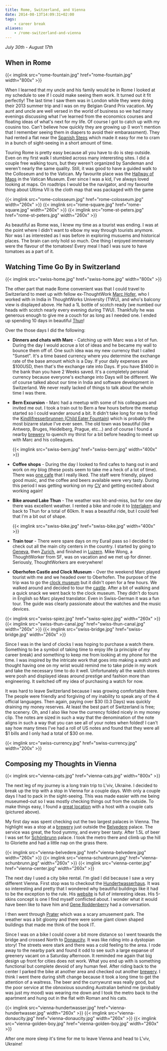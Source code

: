 ```yaml
---
title: Rome, Switzerland, and Vienna
date: 2014-08-13T14:09:31+02:00
tags:
    - career break
aliases:
    - /rome-switzerland-and-vienna
---
```

*July 30th - August 17th*

## When in Rome

{{< imglink src="rome-fountain.jpg" href="rome-fountain.jpg" width="800x" >}}

When I learned that my uncle and his family would be in Rome I looked at my schedule to see if I could make seeing them
work. It turned out it fit perfectly! The last time I saw them was in London while they were doing their 2013 summer
trip and I was on my Belgian Grand Prix vacation. My aunt and uncle are well versed in the world of business so we had
many evenings discussing what I've learned from the economics courses and floating ideas of what's next for my life. Of
course I got to catch up with my cousins too. Can't believe how quickly they are growing up (I won't mention that I
remember seeing them in diapers to avoid their embarassment).  They had rented a flat near the [Spanish Steps][spanish-steps]
which made it easy for me to cram in a bunch of sight-seeing in a short amount of time.

[spanish-steps]: https://en.wikipedia.org/wiki/Spanish_Steps

Touring Rome is pretty easy because all you have to do is step outside. Even on my first walk I stumbled across many
interersting sites. I did a couple free walking tours, but they weren't organized by Sandeman and weren't nearly the
same quality. Still, it was good to have a guided walk to the Colloseum and to the Vatican. My favourite place was the
[Hallway of Maps][hallway-of-maps] in the Vatican Museum. Ever since I was a kid, I've always loved looking at maps. On
roadtrips I would be the navigator, and my favourite thing about Ultima VII is the cloth map that was packaged with the
game

[hallway-of-maps]: https://en.wikipedia.org/wiki/The_Gallery_of_Maps

{{< imglink src="rome-colosseum.jpg" href="rome-colosseum.jpg" width="260x" >}}
{{< imglink src="rome-square.jpg" href="rome-square.jpg" width="260x" >}}
{{< imglink src="rome-st-peters.jpg" href="rome-st-peters.jpg" width="260x" >}}

As beautiful as Rome was, I knew my time as a tourist was ending. I was at the point where I didn't want to elbow my
way through tourists anymore. Nor was I as interested as I was before in exploring musuems and historical places. The
brain can only hold so much. One thing I enjoyed immensely were the flavour of the tomatoes! Every meal I had I was sure
to have tomatoes as a part of it.

## Watching Time Go By in Switzerland

{{< imglink src="swiss-home.jpg" href="swiss-home.jpg" width="800x" >}}

The other part that made Rome convenient was that I could travel to Switzerland to meet up with fellow ex-ThoughtWork
[Marc Hofer][marc], who I worked with in India in ThoughtWorks University (TWU), and who's balcony view is displayed above.
He had a 1L bottle of scotch ready (we numbed our heads with scotch nearly every evening during TWU). Thankfully he was
generous enough to give me a couch for as long as I needed one. I ended up spending 10 days in beautiful [Thun][thun]!

[marc]: https://twitter.com/mhoefi
[thun]: http://www.myswitzerland.com/en/thun.html

Over the those days I did the following:

* **Dinners and chats with Marc** - Catching up with Marc was a lot of fun. During the day I would accrue a lot of ideas and
  he became my wall to bounce them off of. One such idea was my new currency that I called "Sunset". It's a time based
  currency where you determine the exchange rate of the base amount which is a Day. If your daily expenses are $100USD,
  then that's the exchange rate into Days. If you have $1400 in the bank than you have 2 Weeks saved. It's a completely
  personal currency because everyone's exchange into Days will be different. We of course
  talked about our time in India and software development in Switzerland. We never really lacked of things to talk about
  the whole time I was there.
* **Bern Excursion** - Marc had a meetup with some of his colleagues and invited me out. I took a train out to Bern a few
  hours before the meetup started so I could wander around a bit. It didn't take long for me to find the
  [Kindlifresserbrunnen (Child Eater Fountain)][ogre] which is probably the most bizarre statue I've ever seen. The old
  town was beautiful (like Antwerp, Bruges, Heidelberg, Prague, etc...) and of course I found a nearby
  [brewery][bern-brewery] to quench my thirst for a bit before heading to meet up with Marc and his colleagues.

  {{< imglink src="swiss-bern.jpg" href="swiss-bern.jpg" width="400x" >}}
* **Coffee shops** - During the day I looked to find cafes to hang out in and work on my blog (these posts seem to take me a
  heck of a lot of time). There was [one cafe][cafe] that I really liked. The staff were friendly, played good music, and the
  coffee and beers available were very tasty. During this period I was getting working on my [CV][cv] and getting
  excited about working again!
* **Bike around Lake Thun** - The weather was hit-and-miss, but for one day there was excellent weather. I rented a bike and
  rode it to [Interlaken][interlaken] and back to Thun for a total of 60km. It was a beautiful ride, but I could feel that I'm a bit
  out of shape.

	{{< imglink src="swiss-bike.jpg" href="swiss-bike.jpg" width="400x" >}} 
* **Train tour** - There were spare days on my Eurail pass so I decided to check out all the main city centers in the
  country. I started by going to [Geneva][geneva], then [Zurich][zurich], and finished in [Luzern][luzern].
  Mike Wong, a ThoughtWorker from SF, was on vacation and we met up for dinner. Seriously, ThoughtWorkers are everywhere!
* **Oberhofen Castle and Clock Museum** - Over the weekend Marc played tourist with me and we headed over to Oberhofen. The
  purpose of the trip was to go the [clock museum][watch-museum] but it didn't open for a few hours. We walked around and decided to
  tour the [castle][oberhofen-castle]. After a bit of walking and a quick snack we went back to the clock museum. They
  didn't do tours in English so Marc played translator. Even in Swiss-German it was a fun tour. The guide was clearly
  passionate about the watches and the music devices.

[ogre]: https://en.wikipedia.org/wiki/Kindlifresserbrunnen
[bern-brewery]: http://www.altestramdepot.ch/htm/home.htm
[cv]: http://careers.stackoverflow.com/scottmuc
[cafe]: https://plus.google.com/106555922181396502598/about?hl=en
[interlaken]: https://en.wikipedia.org/wiki/Interlaken
[geneva]: https://en.wikipedia.org/wiki/Geneva
[zurich]: https://en.wikipedia.org/wiki/Zurich
[luzern]: https://en.wikipedia.org/wiki/Lucerne
[oberhofen-castle]: http://www.schlossoberhofen.ch/en/home
[watch-museum]: http://www.myswitzerland.com/en/museum-of-clocks-and-mechanical-musical-instruments.html

{{< imglink src="swiss-spiez.jpg" href="swiss-spiez.jpg" width="260x" >}}
{{< imglink src="swiss-thun-canal.jpg" href="swiss-thun-canal.jpg" width="260x" >}}
{{< imglink src="swiss-bridge.jpg" href="swiss-bridge.jpg" width="260x" >}}

Since I was in the land of clocks I was hoping to purchase a watch there. Something to be a symbol of taking time to
enjoy life (a principle of my career break) and something to keep me from looking at my phone for the time. I was
inspired by the intricate work that goes into making a watch and thought having one on my wrist would remind me to take
pride in my work and take the necessary time to do it well. Unfortunately all the watch stores were posh and displayed
ideas around prestige and fashion more than engineering. It switched off my idea of purchasing a watch for now.


It was hard to leave Switzerland because I was growing comfortable there. The people were friendly and forgiving of my
inability to speak any of the 4 official languages. Then again, paying over $30 (0.3 Days) was quickly draining my money
reserves. At least the best part of Switzerland is free; the scenery. Oh, and I also like how the currency folded nicely
in my money clip. The notes are sized in such a way that the denomination of the note aligns in such a way that you can
see all of your notes when folded! I can't say how many times I've had a roll of US notes and found that they were all
$1 bills and I only had a total of $30 on me.

{{< imglink src="swiss-currency.jpg" href="swiss-currency.jpg" width="200x" >}}

## Composing my Thoughts in Vienna

{{< imglink src="vienna-cats.jpg" href="vienna-cats.jpg" width="800x" >}}

The next leg of my journey is a long train trip to L'viv, Ukraine. I decided to break up the trip with a stop in Vienna
for a couple days. With only a couple days I had to pack in the sight-seeing. This was made easier with me being
museumed-out so I was mostly checking things out from the outside. To make things easy, I found a
[great location][vienna-airbnb] with a host with a couple cats (pictured above).

[vienna-airbnb]: https://www.airbnb.com/rooms/1531563

My first day was spent checking out the two largest palaces in Vienna. The highlight was a stop at a [brewery][salm-brau] just
outside the [Belvedere][belvedere] palace. The service was great, the food yummy, and every beer tasty. After 1.5L of beer I was set
for [Schönbrunn][schonbrunn] palace. I took the metro there and climb up the hill to Gloriette and had a little nap on the grass there.

[belvedere]: https://en.wikipedia.org/wiki/Belvedere_(palace)
[salm-brau]: http://www.salmbraeu.com/index.php?id=2&L=1
[schonbrunn]: https://en.wikipedia.org/wiki/Sch%C3%B6nbrunn_Palace

{{< imglink src="vienna-belvedere.jpg" href="vienna-belvedere.jpg" width="260x" >}}
{{< imglink src="vienna-schunbrunn.jpg" href="vienna-schunbrunn.jpg" width="260x" >}}
{{< imglink src="vienna-center.jpg" href="vienna-center.jpg" width="260x" >}}

The next day I used a city bike rental. I'm glad I did because I saw a very different Vienna. First stop was to checkout
the [Hundertwasserhaus][hundertwasserhaus]. It was so interesting and pretty that I wondered why beautiful buildings
like it had to be the exception to the rule. His [website][hundertwasser] is full of interesting ideas. His 5-skins
concept is one I find myself conflicted about. I wonder what it would have been like to have him and
[Gene Roddenberry][gene-roddenberry] had a conversation.

I then went through [Prater][prater] which was a scary amusement park. The weather was a bit gloomy and there were some
giant clown shaped buildings that made me think of the book IT.

Since I was on a bike I could cover
a bit more distance so I went towards the bridge and crossed North to [Donaucity][donaucity]. It was like riding into a dystopian
story! The streets were stark and there was a cold feeling to the area. I rode away to the nearby park and found it odd
to see such a large expanse of greenery vacant on a Saturday afternoon. It reminded me again that big design up front
for cities does not work. What you end up with is something functional but complete devoid of any human feel. After
riding back to the center I parked the bike at another area and checked out another [brewery][1516-brewery]. I think I
went there during shift change because it took a long time to get the attention of a waitress. The beer and the currywurst was really
good, but the poor service at the obnoxious sounding Australian behind me (probably was just my mood) was wearing me
down and I took the metro back to the apartment and hung out in the flat with Roman and his cats.

[1516-brewery]: http://www.1516brewingcompany.com/cms/
[hundertwasserhaus]: https://en.wikipedia.org/wiki/Hundertwasser_Haus
[hundertwasser]: http://www.hundertwasser.com/
[gene-roddenberry]: https://en.wikipedia.org/wiki/Gene_Roddenberry
[prater]: http://www.wien-vienna.com/prater.php
[donaucity]: https://en.wikipedia.org/wiki/Donau_City

{{< imglink src="vienna-hundertwasser.jpg" href="vienna-hundertwasser.jpg" width="260x" >}}
{{< imglink src="vienna-donaucity.jpg" href="vienna-donaucity.jpg" width="260x" >}}
{{< imglink src="vienna-golden-boy.jpg" href="vienna-golden-boy.jpg" width="260x" >}}

After one more sleep it's time for me to leave Vienna and head to L'viv, Ukraine!


